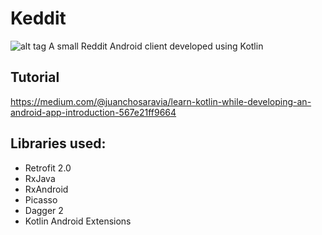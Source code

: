# Keddit
![alt tag](https://raw.github.com/juanchosaravia/Keddit/master/resources/keddit_portada_v2.png)
A small Reddit Android client developed using Kotlin

## Tutorial
https://medium.com/@juanchosaravia/learn-kotlin-while-developing-an-android-app-introduction-567e21ff9664

## Libraries used:
- Retrofit 2.0
- RxJava
- RxAndroid
- Picasso
- Dagger 2
- Kotlin Android Extensions
